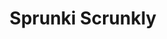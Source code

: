 ---
slug: sprunki-scrunkly
title: Sprunki Scrunkly
description: "Sprunki Scrunkly is an exciting online game. Play for free directly in your browser!"
icon: /images/popular_mods/Sprunki Scrunkly.png
url: https://wowtbc.net/sprunkin/scrunkly/index.html
previewImage: /images/popular_mods/Sprunki Scrunkly.png
type: popular mods

# SEO配置
seo:
  title: "Sprunki Scrunkly - Play Free Online Game | Fun Browser Games"
  description: "Sprunki Scrunkly - Play this fun online game for free in your browser. No download required!"
  ogImage: "/images/popular_mods/Sprunki Scrunkly.png"
  keywords: "sprunki-scrunkly, online game, browser game, free game, popular mods game, play online"

videoUrls:
  - https://www.youtube.com/embed/example1
  - https://www.youtube.com/embed/example2

whyPlay:
  title: "Why Play Sprunki Scrunkly?"
  items:
    - "Immersive Gameplay: Sprunki Scrunkly offers an engaging and immersive gaming experience that will keep you entertained for hours"
    - "Challenging Levels: Test your skills with increasingly difficult challenges and obstacles"
    - "Beautiful Graphics: Enjoy stunning visuals and smooth animations that bring the game world to life"
    - "Regular Updates: New content and features are added regularly to keep the game fresh and exciting"
    - "Free to Play: Experience all the fun without spending a penny"
    - "Community Features: Connect with other players, share strategies, and compete for high scores"
    - "Cross-Platform: Play on any device with a web browser, no downloads required"

features:
  title: "Key Features of Sprunki Scrunkly"
  image: "/images/popular_mods/Sprunki Scrunkly.png"
  items:
    - "Intuitive Controls: Easy to learn controls make Sprunki Scrunkly accessible for players of all skill levels"
    - "Multiple Game Modes: Enjoy various gameplay options that provide different challenges and experiences"
    - "Character Customization: Personalize your gaming experience with unique characters and items"
    - "Achievement System: Complete special tasks to earn rewards and recognition"
    - "Leaderboards: Compete with players worldwide and see who can achieve the highest scores"

characteristics:
  title: "Game Characteristics"
  image: "/images/popular_mods/Sprunki Scrunkly.png"
  items:
    - "Genre: Popular mods game with elements of strategy and skill"
    - "Difficulty: Suitable for both casual gamers and those seeking a challenge"
    - "Play Time: Quick sessions or extended gameplay, depending on your preference"
    - "Art Style: Vibrant and engaging visuals that enhance the gaming experience"
    - "Sound Design: Immersive audio that complements the gameplay perfectly"

info: "Sprunki Scrunkly is an exciting online game that offers players a unique and engaging gaming experience. With its intuitive controls, stunning visuals, and challenging gameplay, Sprunki Scrunkly provides hours of entertainment for players of all ages and skill levels. Whether you're looking for a quick gaming session during a break or an extended play session, Sprunki Scrunkly delivers an immersive experience that will keep you coming back for more. The game features multiple levels of increasing difficulty, ensuring that players are constantly challenged as they progress. With regular updates adding new content and features, Sprunki Scrunkly remains fresh and exciting, providing endless entertainment options for its growing community of players."

howToPlayIntro: "Welcome to Sprunki Scrunkly! This guide will walk you through the basics and help you master the game. Whether you're a beginner or looking to improve your skills, these tips and instructions will enhance your gaming experience."

howToPlaySteps:
  - title: "Getting Started"
    description: "Begin your Sprunki Scrunkly adventure by familiarizing yourself with the controls. Use your keyboard or mouse to navigate through the game interface. The tutorial will guide you through the basic mechanics and help you understand the objectives."
  - title: "Understanding the Objectives"
    description: "In Sprunki Scrunkly, your main goal is to progress through levels by completing specific objectives. Each level presents unique challenges that require different strategies and approaches."
  - title: "Mastering the Controls"
    description: "Practice using the controls to improve your precision and reaction time. Sprunki Scrunkly requires quick reflexes and strategic thinking to overcome obstacles and defeat opponents."
  - title: "Utilizing Power-ups"
    description: "Collect power-ups throughout the game to enhance your abilities and overcome difficult challenges. Each power-up offers unique advantages that can be crucial for success."
  - title: "Developing Strategies"
    description: "As you progress in Sprunki Scrunkly, develop effective strategies for different scenarios. Analyze patterns, anticipate challenges, and adapt your approach to maximize your performance."

faq:
  title: "Frequently Asked Questions about Sprunki Scrunkly"
  items:
    - question: "Is Sprunki Scrunkly free to play?"
      answer: "Yes, Sprunki Scrunkly is completely free to play directly in your web browser. No downloads or purchases are required to enjoy the full game experience."
    - question: "Can I play Sprunki Scrunkly on mobile devices?"
      answer: "Yes, Sprunki Scrunkly is optimized for both desktop and mobile play. You can enjoy the game on any device with a web browser and internet connection."
    - question: "Are there any in-game purchases?"
      answer: "While Sprunki Scrunkly is free to play, there may be optional in-game purchases available for cosmetic items or additional features that don't affect core gameplay."
    - question: "How often is Sprunki Scrunkly updated?"
      answer: "The developers regularly update Sprunki Scrunkly with new content, features, and improvements based on player feedback and game performance."
    - question: "Can I play Sprunki Scrunkly offline?"
      answer: "Currently, Sprunki Scrunkly requires an internet connection to play as it's a browser-based online game."
    - question: "Is Sprunki Scrunkly suitable for children?"
      answer: "Yes, Sprunki Scrunkly is designed to be family-friendly and suitable for players of all ages."
    - question: "How do I report bugs or issues?"
      answer: "If you encounter any problems while playing Sprunki Scrunkly, you can report them through the game's support page or contact the developers directly through their website."
    - question: "Still Have Questions?"
      answer: "If you have additional questions about Sprunki Scrunkly that aren't covered in this FAQ, please visit our support center or contact our customer service team for assistance."
---